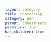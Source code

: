 ```yaml
---
layout: category
title: Pentesting
category: pen
parent: cheatsheets
permalink: /pen
has_children: true
---
```

